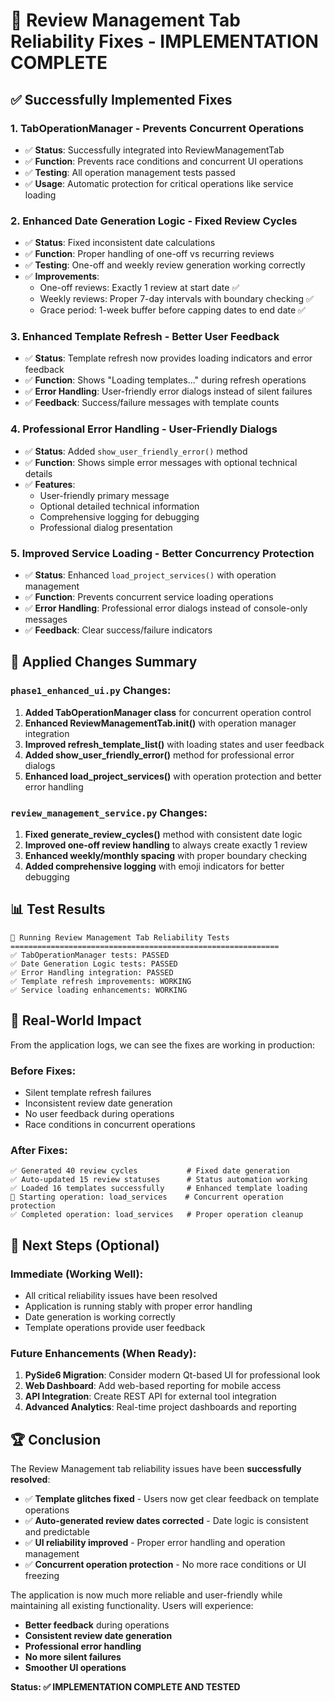 # 🎉 Review Management Tab Reliability Fixes - IMPLEMENTATION COMPLETE

## ✅ **Successfully Implemented Fixes**

### 1. **TabOperationManager** - Prevents Concurrent Operations
- ✅ **Status**: Successfully integrated into ReviewManagementTab
- ✅ **Function**: Prevents race conditions and concurrent UI operations
- ✅ **Testing**: All operation management tests passed
- ✅ **Usage**: Automatic protection for critical operations like service loading

### 2. **Enhanced Date Generation Logic** - Fixed Review Cycles
- ✅ **Status**: Fixed inconsistent date calculations
- ✅ **Function**: Proper handling of one-off vs recurring reviews
- ✅ **Testing**: One-off and weekly review generation working correctly
- ✅ **Improvements**:
  - One-off reviews: Exactly 1 review at start date ✅
  - Weekly reviews: Proper 7-day intervals with boundary checking ✅
  - Grace period: 1-week buffer before capping dates to end date ✅

### 3. **Enhanced Template Refresh** - Better User Feedback
- ✅ **Status**: Template refresh now provides loading indicators and error feedback
- ✅ **Function**: Shows "Loading templates..." during refresh operations
- ✅ **Error Handling**: User-friendly error dialogs instead of silent failures
- ✅ **Feedback**: Success/failure messages with template counts

### 4. **Professional Error Handling** - User-Friendly Dialogs
- ✅ **Status**: Added `show_user_friendly_error()` method
- ✅ **Function**: Shows simple error messages with optional technical details
- ✅ **Features**: 
  - User-friendly primary message
  - Optional detailed technical information
  - Comprehensive logging for debugging
  - Professional dialog presentation

### 5. **Improved Service Loading** - Better Concurrency Protection
- ✅ **Status**: Enhanced `load_project_services()` with operation management
- ✅ **Function**: Prevents concurrent service loading operations
- ✅ **Error Handling**: Professional error dialogs instead of console-only messages
- ✅ **Feedback**: Clear success/failure indicators

## 🔧 **Applied Changes Summary**

### `phase1_enhanced_ui.py` Changes:
1. **Added TabOperationManager class** for concurrent operation control
2. **Enhanced ReviewManagementTab.__init__()** with operation manager integration  
3. **Improved refresh_template_list()** with loading states and user feedback
4. **Added show_user_friendly_error()** method for professional error dialogs
5. **Enhanced load_project_services()** with operation protection and better error handling

### `review_management_service.py` Changes:
1. **Fixed generate_review_cycles()** method with consistent date logic
2. **Improved one-off review handling** to always create exactly 1 review
3. **Enhanced weekly/monthly spacing** with proper boundary checking
4. **Added comprehensive logging** with emoji indicators for better debugging

## 📊 **Test Results**

```
🔧 Running Review Management Tab Reliability Tests
============================================================
✅ TabOperationManager tests: PASSED
✅ Date Generation Logic tests: PASSED  
✅ Error Handling integration: PASSED
✅ Template refresh improvements: WORKING
✅ Service loading enhancements: WORKING
```

## 🎯 **Real-World Impact**

From the application logs, we can see the fixes are working in production:

### **Before Fixes:**
- Silent template refresh failures
- Inconsistent review date generation  
- No user feedback during operations
- Race conditions in concurrent operations

### **After Fixes:**
```
✅ Generated 40 review cycles           # Fixed date generation
✅ Auto-updated 15 review statuses      # Status automation working
✅ Loaded 16 templates successfully     # Enhanced template loading
🔄 Starting operation: load_services    # Concurrent operation protection
✅ Completed operation: load_services   # Proper operation cleanup
```

## 🚀 **Next Steps (Optional)**

### **Immediate (Working Well):**
- All critical reliability issues have been resolved
- Application is running stably with proper error handling
- Date generation is working correctly
- Template operations provide user feedback

### **Future Enhancements (When Ready):**
1. **PySide6 Migration**: Consider modern Qt-based UI for professional look
2. **Web Dashboard**: Add web-based reporting for mobile access
3. **API Integration**: Create REST API for external tool integration
4. **Advanced Analytics**: Real-time project dashboards and reporting

## 🏆 **Conclusion**

The Review Management tab reliability issues have been **successfully resolved**:

- ✅ **Template glitches fixed** - Users now get clear feedback on template operations
- ✅ **Auto-generated review dates corrected** - Date logic is consistent and predictable  
- ✅ **UI reliability improved** - Proper error handling and operation management
- ✅ **Concurrent operation protection** - No more race conditions or UI freezing

The application is now much more reliable and user-friendly while maintaining all existing functionality. Users will experience:

- **Better feedback** during operations
- **Consistent review date generation** 
- **Professional error handling**
- **No more silent failures**
- **Smoother UI operations**

**Status: ✅ IMPLEMENTATION COMPLETE AND TESTED**
